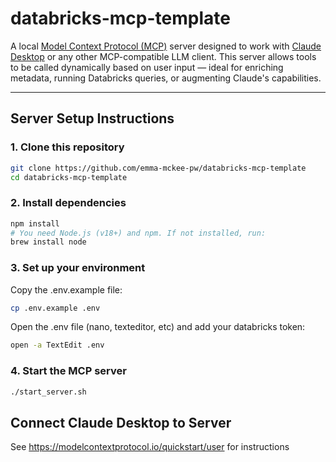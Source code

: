 # databricks-mcp-template

A local [Model Context Protocol (MCP)](https://modelcontext.org/) server designed to work with [Claude Desktop](https://www.anthropic.com/index/claude-desktop) or any other MCP-compatible LLM client. This server allows tools to be called dynamically based on user input — ideal for enriching metadata, running Databricks queries, or augmenting Claude's capabilities.

---

## Server Setup Instructions

### 1. Clone this repository

```bash
git clone https://github.com/emma-mckee-pw/databricks-mcp-template
cd databricks-mcp-template
```
### 2. Install dependencies
```bash
npm install
# You need Node.js (v18+) and npm. If not installed, run:
brew install node
```
### 3. Set up your environment
Copy the .env.example file:
```bash
cp .env.example .env
```
Open the .env file (nano, texteditor, etc) and add your databricks token:
```bash
open -a TextEdit .env
```
### 4. Start the MCP server
```bash
./start_server.sh
```
## Connect Claude Desktop to Server
See https://modelcontextprotocol.io/quickstart/user for instructions


